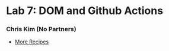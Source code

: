 # Lab 7: DOM and Github Actions
### Chris Kim (No Partners)
* [More Recipes](http*s://shkimsito.github.io/sp23-cse110-lab7/)
